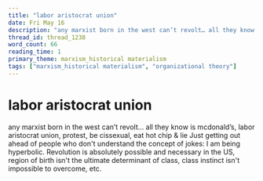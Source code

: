 ```yaml
---
title: "labor aristocrat union"
date: Fri May 16
description: "any marxist born in the west can’t revolt… all they know is mcdonald’s, labor aristocrat union, protest, be cissexual, eat hot chip &amp; lie Just getting out..."
thread_id: thread_1238
word_count: 66
reading_time: 1
primary_theme: marxism_historical materialism
tags: ["marxism_historical materialism", "organizational theory"]
---
```


# labor aristocrat union

any marxist born in the west can’t revolt… all they know is mcdonald’s, labor aristocrat union, protest, be cissexual, eat hot chip &amp; lie Just getting out ahead of people who don't understand the concept of jokes: I am being hyperbolic. Revolution is absolutely possible and necessary in the US, region of birth isn't the ultimate determinant of class, class instinct isn't impossible to overcome, etc.